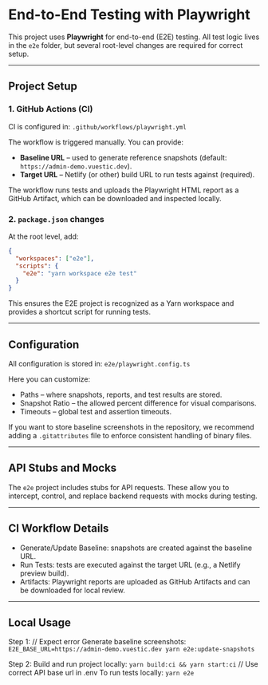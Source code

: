 # End-to-End Testing with Playwright

This project uses **Playwright** for end-to-end (E2E) testing.
All test logic lives in the `e2e` folder, but several root-level changes are required for correct setup.

---

## Project Setup

### 1. GitHub Actions (CI)

CI is configured in: `.github/workflows/playwright.yml`

The workflow is triggered manually.
You can provide:

- **Baseline URL** – used to generate reference snapshots (default: `https://admin-demo.vuestic.dev`).
- **Target URL** – Netlify (or other) build URL to run tests against (required).

The workflow runs tests and uploads the Playwright HTML report as a GitHub Artifact, which can be downloaded and inspected locally.

### 2. `package.json` changes

At the root level, add:

```json
{
  "workspaces": ["e2e"],
  "scripts": {
    "e2e": "yarn workspace e2e test"
  }
}
```

This ensures the E2E project is recognized as a Yarn workspace and provides a shortcut script for running tests.

---

## Configuration

All configuration is stored in: `e2e/playwright.config.ts`

Here you can customize:

- Paths – where snapshots, reports, and test results are stored.
- Snapshot Ratio – the allowed percent difference for visual comparisons.
- Timeouts – global test and assertion timeouts.

If you want to store baseline screenshots in the repository, we recommend adding a `.gitattributes` file to enforce consistent handling of binary files.

---

## API Stubs and Mocks

The `e2e` project includes stubs for API requests.
These allow you to intercept, control, and replace backend requests with mocks during testing.

---

## CI Workflow Details

- Generate/Update Baseline: snapshots are created against the baseline URL.
- Run Tests: tests are executed against the target URL (e.g., a Netlify preview build).
- Artifacts: Playwright reports are uploaded as GitHub Artifacts and can be downloaded for local review.

---

## Local Usage

Step 1:
// Expect error
Generate baseline screenshots: `E2E_BASE_URL=https://admin-demo.vuestic.dev yarn e2e:update-snapshots`

Step 2:
Build and run project locally: `yarn build:ci && yarn start:ci`
// Use correct API base url in .env
To run tests locally: `yarn e2e`
